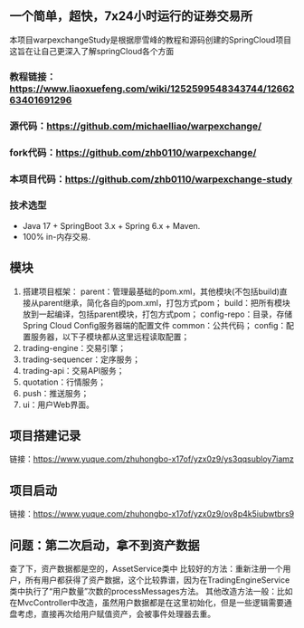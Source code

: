 ## 一个简单，超快，7x24小时运行的证券交易所

本项目warpexchangeStudy是根据廖雪峰的教程和源码创建的SpringCloud项目
这旨在让自己更深入了解springCloud各个方面

### 教程链接：https://www.liaoxuefeng.com/wiki/1252599548343744/1266263401691296

### 源代码：https://github.com/michaelliao/warpexchange/

### fork代码：https://github.com/zhb0110/warpexchange/

### 本项目代码：https://github.com/zhb0110/warpexchange-study

### 技术选型

- Java 17 + SpringBoot 3.x + Spring 6.x + Maven.
- 100% in-内存交易.

## 模块

1. 搭建项目框架：
   parent：管理最基础的pom.xml，其他模块(不包括build)直接从parent继承，简化各自的pom.xml，打包方式pom；
   build：把所有模块放到一起编译，包括parent模块，打包方式pom；
   config-repo：目录，存储Spring Cloud Config服务器端的配置文件
   common：公共代码；
   config：配置服务器，以下子模块都从这里远程读取配置；
2. trading-engine：交易引擎；
3. trading-sequencer：定序服务；
4. trading-api：交易API服务；
5. quotation：行情服务；
6. push：推送服务；
7. ui：用户Web界面。

## 项目搭建记录

链接：https://www.yuque.com/zhuhongbo-x17of/yzx0z9/ys3qqsubloy7iamz

## 项目启动

链接：https://www.yuque.com/zhuhongbo-x17of/yzx0z9/ov8p4k5iubwtbrs9

## 问题：第二次启动，拿不到资产数据
查了下，资产数据都是空的，AssetService类中
比较好的方法：重新注册一个用户，所有用户都获得了资产数据，这个比较靠谱，因为在TradingEngineService类中执行了“用户数量”次数的processMessages方法。
其他改造方法一般：比如在MvcController中改造，虽然用户数据都是在这里初始化，但是一些逻辑需要通盘考虑，直接再次给用户赋值资产，会被事件处理器去重。











